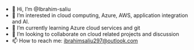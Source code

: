 - 👋 Hi, I’m @Ibrahim-saliu
- 👀 I’m interested in cloud computing, Azure, AWS, application integration and AI.
- 🌱 I’m currently learning Azure cloud services and git
- 💞️ I’m looking to collaborate on cloud related projects and discussion
- 📫 How to reach me: ibrahimsaliu297@outlook.com

<!---
Ibrahim-saliu/Ibrahim-saliu is a ✨ special ✨ repository because its `README.md` (this file) appears on your GitHub profile.
You can click the Preview link to take a look at your changes.
--->
